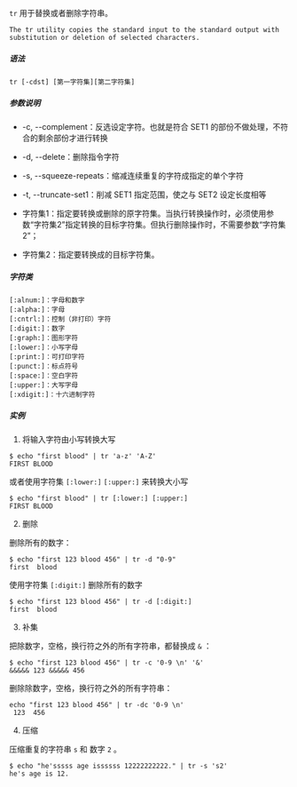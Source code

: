 `tr` 用于替换或者删除字符串。

```
The tr utility copies the standard input to the standard output with substitution or deletion of selected characters.
```



##### 语法

```shell
tr [-cdst] [第一字符集][第二字符集]  
```

##### 参数说明

- -c, --complement：反选设定字符。也就是符合 SET1 的部份不做处理，不符合的剩余部份才进行转换
- -d, --delete：删除指令字符
- -s, --squeeze-repeats：缩减连续重复的字符成指定的单个字符
- -t, --truncate-set1：削减 SET1 指定范围，使之与 SET2 设定长度相等

- 字符集1：指定要转换或删除的原字符集。当执行转换操作时，必须使用参数“字符集2”指定转换的目标字符集。但执行删除操作时，不需要参数“字符集2”；

- 字符集2：指定要转换成的目标字符集。



##### 字符类

```
[:alnum:]：字母和数字
[:alpha:]：字母
[:cntrl:]：控制（非打印）字符
[:digit:]：数字
[:graph:]：图形字符
[:lower:]：小写字母
[:print:]：可打印字符
[:punct:]：标点符号
[:space:]：空白字符
[:upper:]：大写字母
[:xdigit:]：十六进制字符
```



##### 实例

1. 将输入字符由小写转换大写

```shell
$ echo "first blood" | tr 'a-z' 'A-Z'
FIRST BLOOD
```

或者使用字符集 `[:lower:]`  `[:upper:]`  来转换大小写

```shell
$ echo "first blood" | tr [:lower:] [:upper:]
FIRST BLOOD
```

2. 删除

删除所有的数字：

```shell
$ echo "first 123 blood 456" | tr -d "0-9"
first  blood 
```

使用字符集 `[:digit:]` 删除所有的数字

```shell
$ echo "first 123 blood 456" | tr -d [:digit:]
first  blood 
```

3. 补集

把除数字，空格，换行符之外的所有字符串，都替换成 `&` ：

```shell
$ echo "first 123 blood 456" | tr -c '0-9 \n' '&'
&&&&& 123 &&&&& 456
```

删除除数字，空格，换行符之外的所有字符串：

```shell
echo "first 123 blood 456" | tr -dc '0-9 \n'
 123  456
```

4. 压缩

压缩重复的字符串 `s` 和 数字 `2` 。

```shell
$ echo "he'sssss age issssss 12222222222." | tr -s 's2'
he's age is 12.
```

